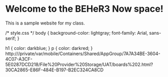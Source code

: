 
<!-- index.html -->
<!DOCTYPE html>
<html lang="en">
<head>
   <meta charset="UTF-8">
   <meta name="viewport" content="width=device-width, initial-scale=1.0">
   <title>Alcheme Lavs</title>
   <link rel="stylesheet" href="style.css">
</head>
<body>
   <h1>Welcome to the BEHeR3 Now space!</h1>
   <p>This is a sample website for my class.</p>
</body>
</html>/* style.css */
body {
   background-color: lightgray;
   font-family: Arial, sans-serif;
}

h1 {
   color: darkblue;
}
p {
   color: darkred;
}
http:///private/var/mobile/Containers/Shared/AppGroup/7A7A34BE-3604-4C07-A3CF-5E0287DCD218/File%20Provider%20Storage/UAT/boards%202.html?30CA2865-E86F-484E-B197-B2EC324CA8CD
